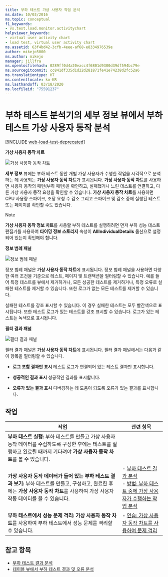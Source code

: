```yaml
---
title: 부하 테스트 가상 사용자 작업 분석
ms.date: 10/03/2016
ms.topic: conceptual
f1_keywords:
- vs.test.load.monitor.activitychart
helpviewer_keywords:
- virtual user activity chart
- load test, virtual user activity chart
ms.assetid: 63f4bd42-3cfb-4eee-af68-e8334976539e
author: mikejo5000
ms.author: mikejo
manager: jillfra
ms.openlocfilehash: 0289ff0d4a20eacc4f6801d9300d39df594bc79e
ms.sourcegitcommit: cc841df335d1d22d281871fe41e74238d2fc52a6
ms.translationtype: HT
ms.contentlocale: ko-KR
ms.lasthandoff: 03/18/2020
ms.locfileid: "75591237"
---
```

# <a name="analyzing-load-test-virtual-user-activity-in-the-details-view-of-the-load-test-analyzer"></a>부하 테스트 분석기의 세부 정보 뷰에서 부하 테스트 가상 사용자 동작 분석

[!INCLUDE [web-load-test-deprecated](includes/web-load-test-deprecated.md)]

**가상 사용자 동작 차트**

![가상 사용자 동작 차트](../test/media/virtual_actchart.png)

**세부 정보** 뷰에는 부하 테스트 동안 개별 가상 사용자가 수행한 작업을 시각적으로 분석하는 데 사용되는 **가상 사용자 동작 차트**가 표시됩니다. **가상 사용자 동작 차트**를 사용하면 사용자 동작의 패턴(부하 패턴)을 확인하고, 실패했거나 느린 테스트를 연결하고, 다른 가상 사용자 동작 요청을 확인할 수 있습니다. **가상 사용자 동작 차트**를 사용하면 CPU 사용량 스파이크, 초당 요청 수 감소 그리고 스파이크 및 감소 중에 실행된 테스트 또는 페이지를 확인할 수도 있습니다.

> [!NOTE]
> **가상 사용자 동작 정보 차트**를 사용할 부하 테스트를 실행하려면 먼저 부하 성능 테스트 편집기를 사용하여 **타이밍 정보 스토리지** 속성이 **AllIndividualDetails** 옵션으로 설정되어 있는지 확인해야 합니다.

**정보 범례 패널**

![정보 범례 패널](../test/media/ltest_detailslegend.png)

정보 범례 패널은 **가상 사용자 동작 차트**에 표시됩니다. 정보 범례 패널을 사용하면 다양한 여러 조건을 기준으로 테스트, 페이지 및 트랜잭션을 필터링할 수 있습니다. 예를 들어 특정 테스트를 뷰에서 제거하거나, 모든 성공한 테스트를 제거하거나, 특정 오류로 실패한 테스트를 제거할 수 있습니다. 또한 로그가 없는 모든 테스트를 제거할 수 있습니다.

실패한 테스트를 강조 표시할 수 있습니다. 이 경우 실패한 테스트는 모두 빨간색으로 표시됩니다. 또한 테스트 로그가 있는 테스트를 강조 표시할 수 있습니다. 로그가 있는 테스트는 녹색으로 표시됩니다.

**필터 결과 패널**

![필터 결과 패널](../test/media/ltest_filterresults.png)

필터 결과 패널은 **가상 사용자 동작 차트**에 표시됩니다. 필터 결과 패널에서는 다음과 같이 항목을 필터링할 수 있습니다.

- **로그 포함 결과만 표시** 테스트 로그가 연결되어 있는 테스트 결과만 표시합니다.

- **성공적인 결과 표시** 성공적인 결과를 표시합니다.

- **오류가 있는 결과 표시** 디버깅하는 데 도움이 되도록 오류가 있는 결과를 표시합니다.

## <a name="tasks"></a>작업

|작업|관련 항목|
|-|-|
|**부하 테스트 실행:** 부하 테스트를 만들고 가상 사용자 동작 데이터를 수집하도록 구성한 후에는 테스트를 실행하고 완료될 때까지 기다려야 **가상 사용자 동작 차트**를 볼 수 있습니다.||
|**가상 사용자 동작 데이터가 들어 있는 부하 테스트 결과 보기:** 부하 테스트를 만들고, 구성하고, 완료한 후에는 **가상 사용자 동작 차트**를 사용하여 가상 사용자 작동 데이터를 볼 수 있습니다.|-   [부하 테스트 결과 분석](../test/analyze-load-test-results-using-the-load-test-analyzer.md)<br />-   [방법: 부하 테스트 중에 가상 사용자가 수행하는 작업 분석](../test/how-to-analyze-virtual-user-activity-during-a-load-test.md)|
|**부하 테스트에서 성능 문제 격리:** **가상 사용자 동작 차트**를 사용하여 부하 테스트에서 성능 문제를 격리할 수 있습니다.|-   [연습: 가상 사용자 동작 차트를 사용하여 문제 격리](../test/walkthrough-use-the-virtual-user-activity-chart-to-isolate-issues.md)|

## <a name="see-also"></a>참고 항목

- [부하 테스트 결과 분석](../test/analyze-load-test-results-using-the-load-test-analyzer.md)
- [테이블 뷰에서 부하 테스트 결과 및 오류 분석](../test/analyze-load-test-results-and-errors-in-the-tables-view.md)

